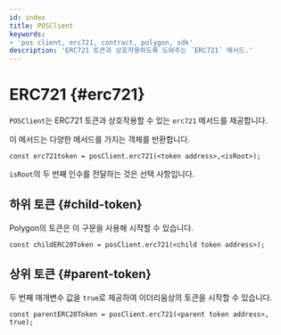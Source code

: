 ```yaml
---
id: index
title: POSClient
keywords:
- 'pos client, erc721, contract, polygon, sdk'
description: 'ERC721 토큰과 상호작용하도록 도와주는 `ERC721` 메서드.'
---
```


# ERC721 {#erc721}

`POSClient`는 ERC721 토큰과 상호작용할 수 있는 `erc721` 메서드를 제공합니다.

이 메서드는 다양한 메서드를 가지는 객체를 반환합니다.

```
const erc721token = posClient.erc721(<token address>,<isRoot>);
```

`isRoot`의 두 번째 인수를 전달하는 것은 선택 사항입니다.

## 하위 토큰 {#child-token}

Polygon의 토큰은 이 구문을 사용해 시작할 수 있습니다.

```
const childERC20Token = posClient.erc721(<child token address>);
```

## 상위 토큰 {#parent-token}

두 번째 매개변수 값을 `true`로 제공하여 이더리움상의 토큰을 시작할 수 있습니다.

```
const parentERC20Token = posClient.erc721(<parent token address>, true);
```
